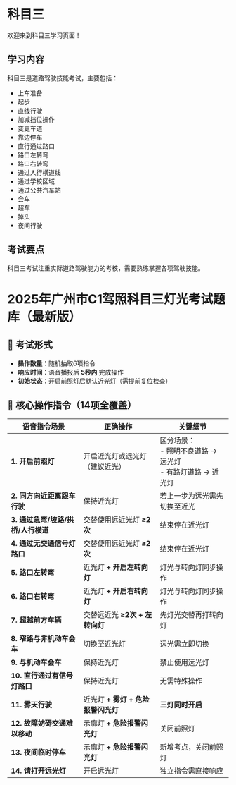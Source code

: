 # 科目三

欢迎来到科目三学习页面！

## 学习内容

科目三是道路驾驶技能考试，主要包括：

- 上车准备
- 起步
- 直线行驶
- 加减挡位操作
- 变更车道
- 靠边停车
- 直行通过路口
- 路口左转弯
- 路口右转弯
- 通过人行横道线
- 通过学校区域
- 通过公共汽车站
- 会车
- 超车
- 掉头
- 夜间行驶

## 考试要点

科目三考试注重实际道路驾驶能力的考核，需要熟练掌握各项驾驶技能。



# 2025年广州市C1驾照科目三灯光考试题库（最新版）

## 📌 考试形式
- **操作数量**：随机抽取6项指令  
- **响应时间**：语音播报后 **5秒内** 完成操作  
- **初始状态**：开启前照灯后默认近光灯（需提前复位检查）  

## 🔦 核心操作指令（14项全覆盖）

| 语音指令场景 | 正确操作 | 关键细节 |
|--------------|----------|----------|
| **1. 开启前照灯** | 开启近光灯或远光灯（建议近光） | 区分场景：<br>- 照明不良道路 → 远光灯<br>- 有路灯道路 → 近光灯 |
| **2. 同方向近距离跟车行驶** | 保持近光灯 | 若上一步为远光需先切换至近光 |
| **3. 通过急弯/坡路/拱桥/人行横道** | 交替使用远近光灯 **≥2次** | 结束停在近光灯 |
| **4. 通过无交通信号灯路口** | 交替使用远近光灯 **≥2次** | 结束停在近光灯 |
| **5. 路口左转弯** | 近光灯 **+ 开启左转向灯** | 灯光与转向灯同步操作 |
| **6. 路口右转弯** | 近光灯 **+ 开启右转向灯** | 灯光与转向灯同步操作 |
| **7. 超越前方车辆** | 交替远近光 **≥2次 + 左转向灯** | 先灯光交替再打转向灯 |
| **8. 窄路与非机动车会车** | 切换至近光灯 | 远光需立即切换 |
| **9. 与机动车会车** | 保持近光灯 | 禁止使用远光灯 |
| **10. 直行通过有信号灯路口** | 保持近光灯 | 无需特殊操作 |
| **11. 雾天行驶** | 近光灯 **+ 雾灯 + 危险报警闪光灯** | **三灯同时开启** |
| **12. 故障妨碍交通难以移动** | 示廓灯 **+ 危险报警闪光灯** | 关闭前照灯 |
| **13. 夜间临时停车** | 示廓灯 **+ 危险报警闪光灯** | 新增考点，关闭前照灯 |
| **14. 请打开远光灯** | 开启远光灯 | 独立指令需直接响应 |


